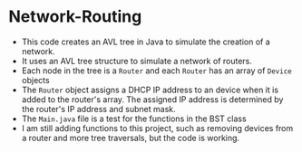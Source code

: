 # Network-Routing
- This code creates an AVL tree in Java to simulate the creation of a network.
- It uses an AVL tree structure to simulate a network of routers.
- Each node in the tree is a `Router` and each `Router` has an array of `Device` objects
- The `Router` object assigns a DHCP IP address to an device when it is added to the router's array. The assigned IP address is determined by the router's IP address and subnet mask.
- The `Main.java` file is a test for the functions in the BST class
- I am still adding functions to this project, such as removing devices from a router and more tree traversals, but the code is working.
